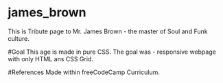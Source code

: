 # james_brown
This is Tribute page to Mr. James Brown - the master of Soul and Funk culture.

#Goal
This age is made in pure CSS. The goal was - responsive webpage with only HTML ans CSS Grid. 

#References
Made within freeCodeCamp Curriculum. 
